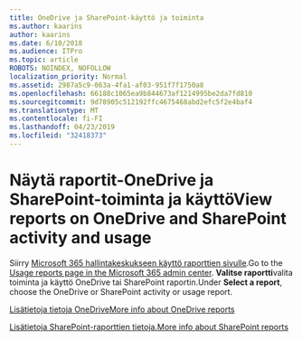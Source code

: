 ```yaml
---
title: OneDrive ja SharePoint-käyttö ja toiminta
ms.author: kaarins
author: kaarins
ms.date: 6/10/2018
ms.audience: ITPro
ms.topic: article
ROBOTS: NOINDEX, NOFOLLOW
localization_priority: Normal
ms.assetid: 2987a5c9-063a-4fa1-af03-951f7f1750a8
ms.openlocfilehash: 66188c1065ea9b844673af1214995be2da7fd810
ms.sourcegitcommit: 9d78905c512192ffc4675468abd2efc5f2e4baf4
ms.translationtype: MT
ms.contentlocale: fi-FI
ms.lasthandoff: 04/23/2019
ms.locfileid: "32418373"
---
```

# <a name="view-reports-on-onedrive-and-sharepoint-activity-and-usage"></a><span data-ttu-id="3fcbd-102">Näytä raportit-OneDrive ja SharePoint-toiminta ja käyttö</span><span class="sxs-lookup"><span data-stu-id="3fcbd-102">View reports on OneDrive and SharePoint activity and usage</span></span>

<span data-ttu-id="3fcbd-103">Siirry [Microsoft 365 hallintakeskukseen käyttö raporttien sivulle](https://admin.microsoft.com/AdminPortal/Home).</span><span class="sxs-lookup"><span data-stu-id="3fcbd-103">Go to the [Usage reports page in the Microsoft 365 admin center](https://admin.microsoft.com/AdminPortal/Home).</span></span> <span data-ttu-id="3fcbd-104">**Valitse raportti**valita toiminta ja käyttö OneDrive tai SharePoint raportin.</span><span class="sxs-lookup"><span data-stu-id="3fcbd-104">Under **Select a report**, choose the OneDrive or SharePoint activity or usage report.</span></span> 
  
[<span data-ttu-id="3fcbd-105">Lisätietoja tietoja OneDrive</span><span class="sxs-lookup"><span data-stu-id="3fcbd-105">More info about OneDrive reports</span></span>](https://go.microsoft.com/fwlink/?linkid=875239)
  
[<span data-ttu-id="3fcbd-106">Lisätietoja SharePoint-raporttien tietoja.</span><span class="sxs-lookup"><span data-stu-id="3fcbd-106">More info about SharePoint reports</span></span>](https://go.microsoft.com/fwlink/?linkid=875240)
  

